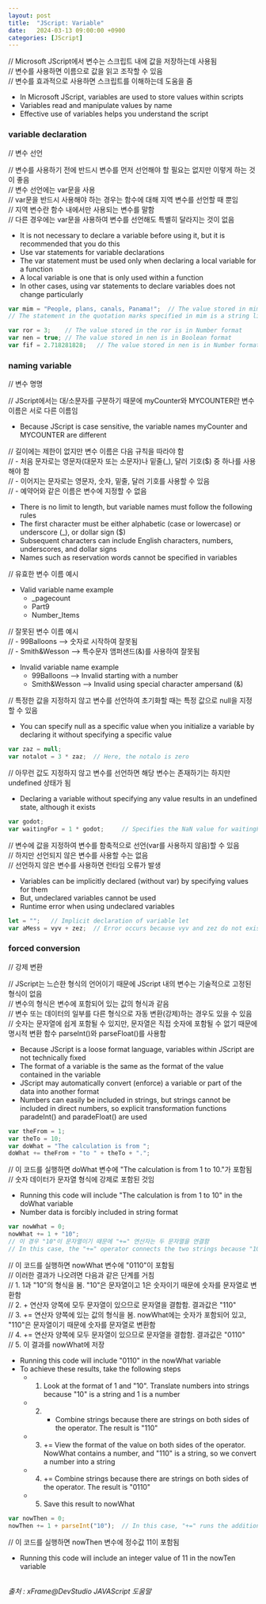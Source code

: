 ```yaml
---
layout: post
title:  "JScript: Variable"
date:   2024-03-13 09:00:00 +0900
categories: [JScript]
---
```


// Microsoft JScript에서 변수는 스크립트 내에 값을 저장하는데 사용됨   
// 변수를 사용하면 이름으로 값을 읽고 조작할 수 있음   
// 변수를 효과적으로 사용하면 스크립트를 이해하는데 도움을 줌   
- In Microsoft JScript, variables are used to store values within scripts   
- Variables read and manipulate values by name   
- Effective use of variables helps you understand the script   
   
### variable declaration   
// 변수 선언   
   
// 변수를 사용하기 전에 반드시 변수를 먼저 선언해야 할 필요는 없지만 이렇게 하는 것이 좋음   
// 변수 선언에는 var문을 사용   
// var문을 반드시 사용해야 하는 경우는 함수에 대해 지역 변수를 선언할 때 뿐임   
// 지역 변수란 함수 내에서만 사용되는 변수를 말함   
// 다른 경우에는 var문을 사용하여 변수를 선언해도 특별히 달라지는 것이 없음   
- It is not necessary to declare a variable before using it, but it is recommended that you do this   
- Use var statements for variable declarations   
- The var statement must be used only when declaring a local variable for a function   
- A local variable is one that is only used within a function   
- In other cases, using var statements to declare variables does not change particularly   
   
```javascript
var mim = "People, plans, canals, Panama!";  // The value stored in mim is in String format
// The statement in the quotation marks specified in mim is a string literal

var ror = 3;    // The value stored in the ror is in Number format
var nen = true; // The value stored in nen is in Boolean format
var fif = 2.718281828;   // The value stored in nen is in Number format.
```
   
### naming variable   
// 변수 명명   
   
// JScript에서는 대/소문자를 구분하기 때문에 myCounter와 MYCOUNTER란 변수 이름은 서로 다른 이름임   
- Because JScript is case sensitive, the variable names myCounter and MYCOUNTER are different   
   
// 길이에는 제한이 없지만 변수 이름은 다음 규칙을 따라야 함   
// - 처음 문자로는 영문자(대문자 또는 소문자)나 밑줄(_), 달러 기호($) 중 하나를 사용해야 함   
// - 이어지는 문자로는 영문자, 숫자, 밑줄, 달러 기호를 사용할 수 있음   
// - 예약어와 같은 이름은 변수에 지정할 수 없음   
- There is no limit to length, but variable names must follow the following rules   
- The first character must be either alphabetic (case or lowercase) or underscore (_), or dollar sign ($)   
- Subsequent characters can include English characters, numbers, underscores, and dollar signs   
- Names such as reservation words cannot be specified in variables   
   
// 유효한 변수 이름 예시   
- Valid variable name example   
  - _pagecount   
  - Part9   
  - Number_Items   
   
// 잘못된 변수 이름 예시   
// - 99Balloons --> 숫자로 시작하여 잘못됨   
// - Smith&Wesson   --> 특수문자 앰퍼샌드(&)를 사용하여 잘못됨   
- Invalid variable name example   
  - 99Balloons --> Invalid starting with a number   
  - Smith&Wesson   --> Invalid using special character ampersand (&)   
   
// 특정한 값을 지정하지 않고 변수를 선언하여 초기화할 때는 특정 값으로 null을 지정할 수 있음   
- You can specify null as a specific value when you initialize a variable by declaring it without specifying a specific value   
   
```javascript
var zaz = null;
var notalot = 3 * zaz;  // Here, the notalo is zero
```
   
// 아무런 값도 지정하지 않고 변수를 선언하면 해당 변수는 존재하기는 하지만 undefined 상태가 됨   
- Declaring a variable without specifying any value results in an undefined state, although it exists   
   
```javascript
var godot;
var waitingFor = 1 * godot;     // Specifies the NaN value for waitingFor because the godot value is not defined
```
   
// 변수에 값을 지정하여 변수를 함축적으로 선언(var를 사용하지 않음)할 수 있음   
// 하지만 선언되지 않은 변수를 사용할 수는 없음   
// 선언하지 않은 변수를 사용하면 런타임 오류가 발생   
- Variables can be implicitly declared (without var) by specifying values for them   
- But, undeclared variables cannot be used   
- Runtime error when using undeclared variables   
   
```javascript
let = "";   // Implicit declaration of variable let
var aMess = vyv + zez;  // Error occurs because vyv and zez do not exist
```
   
### forced conversion   
// 강제 변환   
   
// JScript는 느슨한 형식의 언어이기 때문에 JScript 내의 변수는 기술적으로 고정된 형식이 없음   
// 변수의 형식은 변수에 포함되어 있는 값의 형식과 같음   
// 변수 또는 데이터의 일부를 다른 형식으로 자동 변환(강제)하는 경우도 있을 수 있음   
// 숫자는 문자열에 쉽게 포함될 수 있지만, 문자열은 직접 숫자에 포함될 수 없기 때문에 명시적 변환 함수 parseInt()와 parseFloat()를 사용함   
- Because JScript is a loose format language, variables within JScript are not technically fixed   
- The format of a variable is the same as the format of the value contained in the variable   
- JScript may automatically convert (enforce) a variable or part of the data into another format   
- Numbers can easily be included in strings, but strings cannot be included in direct numbers, so explicit transformation functions paradeInt() and paradeFloat() are used   
   
```javascript
var theFrom = 1;
var theTo = 10;
var doWhat = "The calculation is from ";
doWhat += theFrom + "to " + theTo + ".";
```
   
// 이 코드를 실행하면 doWhat 변수에 "The calculation is from 1 to 10."가 포함됨   
// 숫자 데이터가 문자열 형식에 강제로 포함된 것임   
- Running this code will include "The calculation is from 1 to 10" in the doWhat variable   
- Number data is forcibly included in string format   
   
```javascript
var nowWhat = 0;
nowWhat += 1 + "10";
// 이 경우 "10"이 문자열이기 때문에 "+=" 연산자는 두 문자열을 연결함
// In this case, the "+=" operator connects the two strings because "10" is a string
```
   
// 이 코드를 실행하면 nowWhat 변수에 "0110"이 포함됨   
// 이러한 결과가 나오려면 다음과 같은 단계를 거침   
// 1. 1과 "10"의 형식을 봄. "10"은 문자열이고 1은 숫자이기 때문에 숫자를 문자열로 변환함   
// 2. + 연산자 양쪽에 모두 문자열이 있으므로 문자열을 결합함. 결과값은 "110"   
// 3. += 연산자 양쪽에 있는 값의 형식을 봄. nowWhat에는 숫자가 포함되어 있고, "110"은 문자열이기 때문에 숫자를 문자열로 변환함   
// 4. += 연산자 양쪽에 모두 문자열이 있으므로 문자열을 결합함. 결과값은 "0110"   
// 5. 이 결과를 nowWhat에 저장   
- Running this code will include "0110" in the nowWhat variable   
- To achieve these results, take the following steps   
  - 1. Look at the format of 1 and "10". Translate numbers into strings because "10" is a string and 1 is a number   
  - 2. + Combine strings because there are strings on both sides of the operator. The result is "110"   
  - 3. += View the format of the value on both sides of the operator. 
NowWhat contains a number, and "110" is a string, so we convert a number into a string   
  - 4. += Combine strings because there are strings on both sides of the operator. The result is "0110"   
  - 5. Save this result to nowWhat   
   
```javascript
var nowThen = 0;
nowThen += 1 + parseInt("10");  // In this case, "+=" runs the addition
```
   
// 이 코드를 실행하면 nowThen 변수에 정수값 11이 포함됨   
- Running this code will include an integer value of 11 in the nowTen variable   
   
<br />
<cite>출처 : xFrame@DevStudio JAVAScript 도움말</cite>
